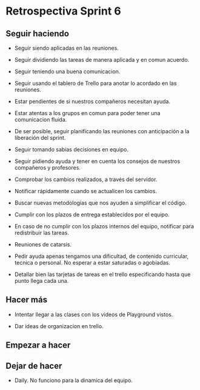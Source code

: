 # Retrospectiva Sprint 6

## Seguir haciendo

* Seguir siendo aplicadas en las reuniones.

* Seguir dividiendo las tareas de manera aplicada y en comun acuerdo.

* Seguir teniendo una buena comunicacion.

* Seguir usando el tablero de Trello para anotar lo acordado en las reuniones.

* Estar pendientes de si nuestros compañeros necesitan ayuda.

* Estar  atentas a los grupos en comun para poder tener una comunicacion fluida.

* De ser posible, seguir planificando las reuniones con anticipación a la liberación del sprint.

* Seguir tomando sabias decisiones en equipo.

* Seguir pidiendo ayuda y tener en cuenta los consejos de nuestros compañeros y profesores.

* Comprobar los cambios realizados, a través del servidor.

* Notificar rápidamente cuando se actualicen los cambios.

* Buscar nuevas metodologías que nos ayuden a simplificar el código.

* Cumplir con los plazos de entrega establecidos por el equipo.

* En caso de no cumplir con los plazos internos del equipo, notificar para redistribuir las tareas.

* Reuniones de catarsis.

* Pedir ayuda apenas tengamos una dificultad, de contenido curricular, tecnica o personal. No esperar a estar saturadas o agobiadas.

* Detallar bien las tarjetas de tareas en el trello especificando hasta que punto llega cada una.

## Hacer más

* Intentar llegar a las clases con los videos de Playground vistos.

* Dar ideas de organizacion en trello.

## Empezar a hacer



## Dejar de hacer

* Daily. No funciono para la dinamica del equipo.
